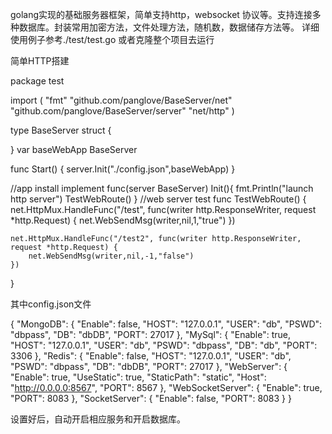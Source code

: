 golang实现的基础服务器框架，简单支持http，websocket 协议等。支持连接多种数据库。封装常用加密方法，文件处理方法，随机数，数据储存方法等。
详细使用例子参考./test/test.go
或者克隆整个项目去运行


简单HTTP搭建

package test

import (
	"fmt"
	"github.com/panglove/BaseServer/net"
	"github.com/panglove/BaseServer/server"
	"net/http"
)

type BaseServer struct {

}
var baseWebApp BaseServer

func Start()  {
	server.Init("./config.json",baseWebApp)
}

//app install implement
func(server BaseServer) Init(){
	fmt.Println("launch http server")
	TestWebRoute()
}
//web server test
func TestWebRoute()  {
	net.HttpMux.HandleFunc("/test", func(writer http.ResponseWriter, request *http.Request) {
		net.WebSendMsg(writer,nil,1,"true")
	})

	net.HttpMux.HandleFunc("/test2", func(writer http.ResponseWriter, request *http.Request) {
		net.WebSendMsg(writer,nil,-1,"false")
	})
}


其中config.json文件

{
  "MongoDB": {
    "Enable": false,
    "HOST": "127.0.0.1",
    "USER": "db",
    "PSWD": "dbpass",
    "DB": "dbDB",
    "PORT": 27017
  },
  "MySql": {
    "Enable": true,
    "HOST": "127.0.0.1",
    "USER": "db",
    "PSWD": "dbpass",
    "DB": "db",
    "PORT": 3306
  },
  "Redis": {
    "Enable": false,
    "HOST": "127.0.0.1",
    "USER": "db",
    "PSWD": "dbpass",
    "DB": "dbDB",
    "PORT": 27017
  },
  "WebServer": {
    "Enable": true,
    "UseStatic": true,
    "StaticPath": "static",
    "Host": "http://0.0.0.0:8567",
    "PORT": 8567
  },
  "WebSocketServer": {
    "Enable": true,
    "PORT": 8083
  },
  "SocketServer": {
    "Enable": false,
    "PORT": 8083
  }
}

设置好后，自动开启相应服务和开启数据库。